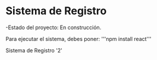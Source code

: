 <h1>Sistema de Registro</h1>

-Estado del proyecto: En construcción.

Para ejecutar el sistema, debes poner:
'''npm install react'''

Sistema de Registro '2'
